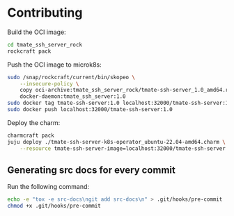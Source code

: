 # Contributing

Build the OCI image:

```bash
cd tmate_ssh_server_rock
rockcraft pack
```

Push the OCI image to microk8s:

```bash
sudo /snap/rockcraft/current/bin/skopeo \
    --insecure-policy \
    copy oci-archive:tmate_ssh_server_rock/tmate-ssh-server_1.0_amd64.rock \
    docker-daemon:tmate_ssh_server:1.0
sudo docker tag tmate-ssh-server:1.0 localhost:32000/tmate-ssh-server:1.0
sudo docker push localhost:32000/tmate-ssh-server:1.0
```

Deploy the charm:

```bash
charmcraft pack
juju deploy ./tmate-ssh-server-k8s-operator_ubuntu-22.04-amd64.charm \
    --resource tmate-ssh-server-image=localhost:32000/tmate-ssh-server:1.0
```

## Generating src docs for every commit

Run the following command:

```bash
echo -e "tox -e src-docs\ngit add src-docs\n" > .git/hooks/pre-commit
chmod +x .git/hooks/pre-commit
```
